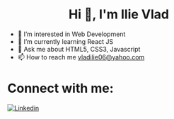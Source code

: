 <h1 align="center"> Hi 👋, I'm Ilie Vlad </h1>
 
- 🔭 I’m interested in Web Development
- 🌱 I’m currently learning React JS  
- 💬 Ask me about HTML5, CSS3, Javascript
- 📫 How to reach me vladilie06@yahoo.com 

 # Connect with me:
  [![Linkedin](https://i.stack.imgur.com/gVE0j.png)](https://www.linkedin.com/in/vlad-ilie-8447a81ba/)

